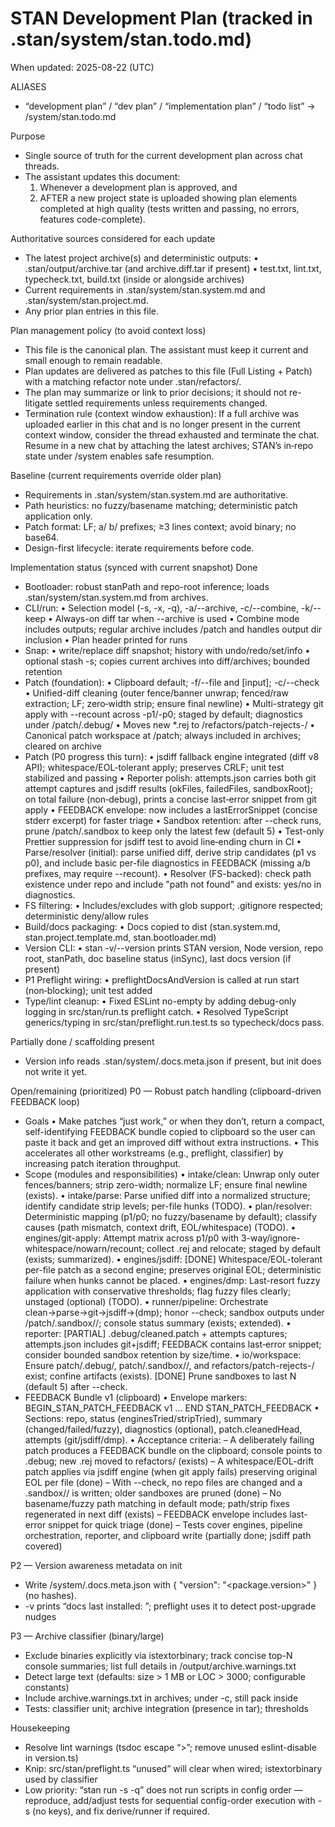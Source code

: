 # STAN Development Plan (tracked in .stan/system/stan.todo.md)

When updated: 2025-08-22 (UTC)

ALIASES

- “development plan” / “dev plan” / “implementation plan” / “todo list” → <stanPath>/system/stan.todo.md

Purpose

- Single source of truth for the current development plan across chat threads.
- The assistant updates this document:
  1. Whenever a development plan is approved, and
  2. AFTER a new project state is uploaded showing plan elements completed at high quality
     (tests written and passing, no errors, features code-complete).

Authoritative sources considered for each update

- The latest project archive(s) and deterministic outputs:
  • .stan/output/archive.tar (and archive.diff.tar if present)
  • test.txt, lint.txt, typecheck.txt, build.txt (inside or alongside archives)
- Current requirements in .stan/system/stan.system.md and .stan/system/stan.project.md.
- Any prior plan entries in this file.

Plan management policy (to avoid context loss)

- This file is the canonical plan. The assistant must keep it current and small enough to remain readable.
- Plan updates are delivered as patches to this file (Full Listing + Patch) with a matching refactor note under .stan/refactors/.
- The plan may summarize or link to prior decisions; it should not re-litigate settled requirements unless requirements changed.
- Termination rule (context window exhaustion): If a full archive was uploaded earlier in this chat and is no longer present in the current context window, consider the thread exhausted and terminate the chat. Resume in a new chat by attaching the latest archives; STAN’s in‑repo state under <stanPath>/system enables safe resumption.

Baseline (current requirements override older plan)

- Requirements in .stan/system/stan.system.md are authoritative.
- Path heuristics: no fuzzy/basename matching; deterministic patch application only.
- Patch format: LF; a/ b/ prefixes; ≥3 lines context; avoid binary; no base64.
- Design-first lifecycle: iterate requirements before code.

Implementation status (synced with current snapshot)
Done

- Bootloader: robust stanPath and repo-root inference; loads .stan/system/stan.system.md from archives.
- CLI/run:
  • Selection model (-s, -x, -q), -a/--archive, -c/--combine, -k/--keep
  • Always-on diff tar when --archive is used
  • Combine mode includes outputs; regular archive includes <stanPath>/patch and handles output dir inclusion
  • Plan header printed for runs
- Snap:
  • write/replace diff snapshot; history with undo/redo/set/info
  • optional stash -s; copies current archives into diff/archives; bounded retention
- Patch (foundation):
  • Clipboard default; -f/--file and [input]; -c/--check
  • Unified-diff cleaning (outer fence/banner unwrap; fenced/raw extraction; LF; zero‑width strip; ensure final newline)
  • Multi-strategy git apply with --recount across -p1/-p0; staged by default; diagnostics under <stanPath>/patch/.debug/
  • Moves new \*.rej to <stanPath>/refactors/patch-rejects-<ts>/
  • Canonical patch workspace at <stanPath>/patch; always included in archives; cleared on archive
- Patch (P0 progress this turn):
  • jsdiff fallback engine integrated (diff v8 API); whitespace/EOL‑tolerant apply; preserves CRLF; unit test stabilized and passing
  • Reporter polish: attempts.json carries both git attempt captures and jsdiff results (okFiles, failedFiles, sandboxRoot); on total failure (non‑debug), prints a concise last‑error snippet from git apply
  • FEEDBACK envelope: now includes a lastErrorSnippet (concise stderr excerpt) for faster triage
  • Sandbox retention: after --check runs, prune <stanPath>/patch/.sandbox to keep only the latest few (default 5)
  • Test-only Prettier suppression for jsdiff test to avoid line‑ending churn in CI
  • Parse/resolver (initial): parse unified diff, derive strip candidates (p1 vs p0), and include basic per-file diagnostics in FEEDBACK (missing a/b prefixes, may require --recount).
  • Resolver (FS-backed): check path existence under repo and include "path not found" and exists: yes/no in diagnostics.
- FS filtering:
  • Includes/excludes with glob support; .gitignore respected; deterministic deny/allow rules
- Build/docs packaging:
  • Docs copied to dist (stan.system.md, stan.project.template.md, stan.bootloader.md)
- Version CLI:
  • stan -v/--version prints STAN version, Node version, repo root, stanPath, doc baseline status (inSync), last docs version (if present)
- P1 Preflight wiring:
  • preflightDocsAndVersion is called at run start (non‑blocking); unit test added
- Type/lint cleanup:
  • Fixed ESLint no-empty by adding debug-only logging in src/stan/run.ts preflight catch.
  • Resolved TypeScript generics/typing in src/stan/preflight.run.test.ts so typecheck/docs pass.

Partially done / scaffolding present

- Version info reads .stan/system/.docs.meta.json if present, but init does not write it yet.

Open/remaining (prioritized)
P0 — Robust patch handling (clipboard-driven FEEDBACK loop)

- Goals
  • Make patches “just work,” or when they don’t, return a compact, self-identifying FEEDBACK bundle copied to clipboard so the user can paste it back and get an improved diff without extra instructions.
  • This accelerates all other workstreams (e.g., preflight, classifier) by increasing patch iteration throughput.
- Scope (modules and responsibilities)
  • intake/clean: Unwrap only outer fences/banners; strip zero-width; normalize LF; ensure final newline (exists).
  • intake/parse: Parse unified diff into a normalized structure; identify candidate strip levels; per-file hunks (TODO).
  • plan/resolver: Deterministic mapping (p1/p0; no fuzzy/basename by default); classify causes (path mismatch, context drift, EOL/whitespace) (TODO).
  • engines/git-apply: Attempt matrix across p1/p0 with 3-way/ignore-whitespace/nowarn/recount; collect .rej and relocate; staged by default (exists; summarized).
  • engines/jsdiff: [DONE] Whitespace/EOL-tolerant per-file patch as a second engine; preserves original EOL; deterministic failure when hunks cannot be placed.
  • engines/dmp: Last-resort fuzzy application with conservative thresholds; flag fuzzy files clearly; unstaged (optional) (TODO).
  • runner/pipeline: Orchestrate clean→parse→git→jsdiff→(dmp); honor --check; sandbox outputs under <stanPath>/patch/.sandbox/<ts>/; console status summary (exists; extended).
  • reporter: [PARTIAL] .debug/cleaned.patch + attempts captures; attempts.json includes git+jsdiff; FEEDBACK contains last‑error snippet; consider bounded sandbox retention by size/time.
  • io/workspace: Ensure patch/.debug/, patch/.sandbox/<ts>/, and refactors/patch-rejects-<ts>/ exist; confine artifacts (exists). [DONE] Prune sandboxes to last N (default 5) after --check.
- FEEDBACK Bundle v1 (clipboard)
  • Envelope markers: BEGIN_STAN_PATCH_FEEDBACK v1 … END STAN_PATCH_FEEDBACK
  • Sections: repo, status (enginesTried/stripTried), summary (changed/failed/fuzzy), diagnostics (optional), patch.cleanedHead, attempts (git/jsdiff/dmp).
  • Acceptance criteria:
  – A deliberately failing patch produces a FEEDBACK bundle on the clipboard; console points to .debug; new .rej moved to refactors/ (exists)
  – A whitespace/EOL-drift patch applies via jsdiff engine (when git apply fails) preserving original EOL per file (done)
  – With --check, no repo files are changed and a .sandbox/<ts>/ is written; older sandboxes are pruned (done)
  – No basename/fuzzy path matching in default mode; path/strip fixes regenerated in next diff (exists)
  – FEEDBACK envelope includes last-error snippet for quick triage (done)
  – Tests cover engines, pipeline orchestration, reporter, and clipboard write (partially done; jsdiff path covered)

P2 — Version awareness metadata on init

- Write <stanPath>/system/.docs.meta.json with { "version": "<package.version>" } (no hashes).
- -v prints “docs last installed: <version>”; preflight uses it to detect post-upgrade nudges

P3 — Archive classifier (binary/large)

- Exclude binaries explicitly via istextorbinary; track concise top-N console summaries; list full details in <stanPath>/output/archive.warnings.txt
- Detect large text (defaults: size > 1 MB or LOC > 3000; configurable constants)
- Include archive.warnings.txt in archives; under -c, still pack inside
- Tests: classifier unit; archive integration (presence in tar); thresholds

Housekeeping

- Resolve lint warnings (tsdoc escape “>”; remove unused eslint-disable in version.ts)
- Knip: src/stan/preflight.ts “unused” will clear when wired; istextorbinary used by classifier
- Low priority: “stan run -s -q” does not run scripts in config order — reproduce, add/adjust tests for sequential config-order execution with -s (no keys), and fix derive/runner if required.
